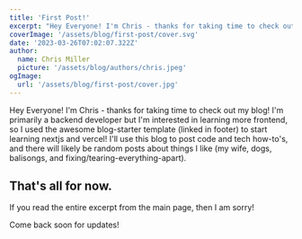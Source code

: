 ```yaml
---
title: 'First Post!'
excerpt: "Hey Everyone! I'm Chris - thanks for taking time to check out my blog! I'm primarily a backend developer but I'm interested in learning more frontend, so I used the awesome blog-starter template (linked in footer) to start learning nextjs and vercel! I'll use this blog to post code and tech how-to's, and there will likely be random posts about things I like (my wife, dogs, balisongs, and fixing/tearing-everything-apart)."
coverImage: '/assets/blog/first-post/cover.svg'
date: '2023-03-26T07:02:07.322Z'
author:
  name: Chris Miller
  picture: '/assets/blog/authors/chris.jpeg'
ogImage:
  url: '/assets/blog/first-post/cover.jpg'
---
```


Hey Everyone! I'm Chris - thanks for taking time to check out my blog! I'm primarily a backend developer but I'm interested in learning more frontend, so I used the awesome blog-starter template (linked in footer) to start learning nextjs and vercel! I'll use this blog to post code and tech how-to's, and there will likely be random posts about things I like (my wife, dogs, balisongs, and fixing/tearing-everything-apart).

## That's all for now.

If you read the entire excerpt from the main page, then I am sorry! 

Come back soon for updates!
